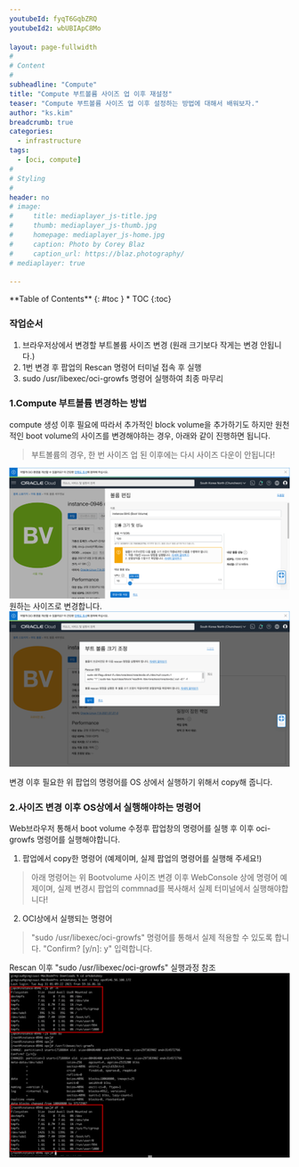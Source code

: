 ```yaml
---
youtubeId: fyqT6GqbZRQ
youtubeId2: wbUBIApC8Mo

layout: page-fullwidth
#
# Content
#
subheadline: "Compute"
title: "Compute 부트볼륨 사이즈 업 이후 재설정"
teaser: "Compute 부트볼륨 사이즈 업 이후 설정하는 방법에 대해서 배워보자."
author: "ks.kim"
breadcrumb: true
categories:
  - infrastructure 
tags:
  - [oci, compute]
#
# Styling
#
header: no
# image:
#     title: mediaplayer_js-title.jpg
#     thumb: mediaplayer_js-thumb.jpg
#     homepage: mediaplayer_js-home.jpg
#     caption: Photo by Corey Blaz
#     caption_url: https://blaz.photography/
# mediaplayer: true

---
```



<div class="panel radius" markdown="1">
**Table of Contents**
{: #toc }
*  TOC
{:toc}
</div>

### 작업순서 
1. 브라우저상에서 변경할 부트볼륨 사이즈 변경 (원래 크기보다 작게는 변경 안됩니다.)
2. 1번 변경 후 팝업의 Rescan 명령어 터미널 접속 후 실행
3. sudo /usr/libexec/oci-growfs 명령어 실행하여 최종 마무리


### 1.Compute 부트볼륨 변경하는 방법
compute 생성 이후 필요에 따라서 추가적인 block volume을 추가하기도 하지만 원천적인 boot volume의 사이즈를 변경해야하는 경우, 아래와 같이 진행하면 됩니다.
> 부트볼륨의 경우, 한 번 사이즈 업 된 이후에는 다시 사이즈 다운이 안됩니다!

![접근하기](/assets/img/infrastructure/bootvolume/boot1.png)
원하는 사이즈로 변경합니다.
![접근하기](/assets/img/infrastructure/bootvolume/boot2.png)

변경 이후 필요한 위 팝업의 명령어를 OS 상에서 실행하기 위해서 copy해 줍니다.

### 2.사이즈 변경 이후 OS상에서 실행해야하는 명령어

Web브라우저 통해서 boot volume  수정후 팝업창의 명령어를 실행 후 이후 oci-growfs 명령어를 실행해야합니다. 
1. 팝업에서 copy한 명령어 (예제이며, 실제 팝업의 명령어를 실행해 주세요!)

> 아래 명령어는 위 Bootvolume 사이즈 변경 이후 WebConsole 상에 명령어 예제이며, 실제 변경시 팝업의 commnad를 복사해서 실제 터미널에서 실행해야합니다!

2. OCI상에서 실행되는 명령어

> "sudo /usr/libexec/oci-growfs" 명령어를 통해서 실제 적용할 수 있도록 합니다. "Confirm? [y/n]: y" 입력합니다.

Rescan 이후 "sudo /usr/libexec/oci-growfs" 실행과정 참조
![실행과정](/assets/img/infrastructure/bootvolume/boot3.png)







